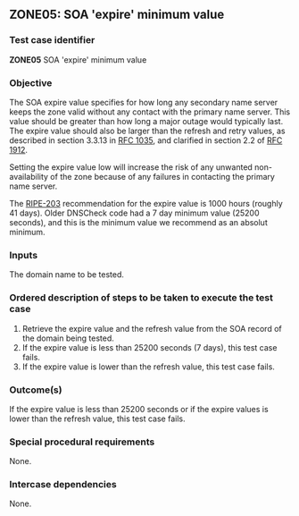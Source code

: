 ## ZONE05: SOA 'expire' minimum value

### Test case identifier
**ZONE05** SOA 'expire' minimum value

### Objective

The SOA expire value specifies for how long any secondary name server
keeps the zone valid without any contact with the primary name server.
This value should be greater than how long a major outage would
typically last. The expire value should also be larger than the
refresh and retry values, as described in section 3.3.13 in
[RFC 1035](http://tools.ietf.org/html/rfc1035), and clarified in
section 2.2 of [RFC 1912](http://tools.ietf.org/html/rfc1912).

Setting the expire value low will increase the risk of any unwanted
non-availability of the zone because of any failures in contacting
the primary name server.

The [RIPE-203](http://www.ripe.net/ripe/docs/ripe-203) recommendation
for the expire value is 1000 hours (roughly 41 days). Older DNSCheck code
had a 7 day minimum value (25200 seconds), and this is the minimum
value we recommend as an absolut minimum.

### Inputs

The domain name to be tested.

### Ordered description of steps to be taken to execute the test case

1. Retrieve the expire value and the refresh value from the SOA record
   of the domain being tested.
2. If the expire value is less than 25200 seconds (7 days), this test
   case fails.
3. If the expire value is lower than the refresh value, this test case
   fails.

### Outcome(s)

If the expire value is less than 25200 seconds or if the expire values is
lower than the refresh value, this test case fails.

### Special procedural requirements

None.

### Intercase dependencies

None.
